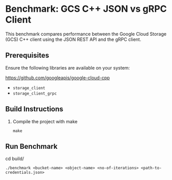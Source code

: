 # Benchmark: GCS C++ JSON vs gRPC Client

This benchmark compares performance between the Google Cloud Storage (GCS) C++ client using the JSON REST API and the gRPC client.

## Prerequisites

Ensure the following libraries are available on your system:

https://github.com/googleapis/google-cloud-cpp 

- `storage_client`
- `storage_client_grpc`

## Build Instructions

1. Compile the project with make
   ```
   make
   ```
## Run Benchmark
cd build/

```
./benchmark <bucket-name> <object-name> <no-of-iterations> <path-to-credentials.json>
```
